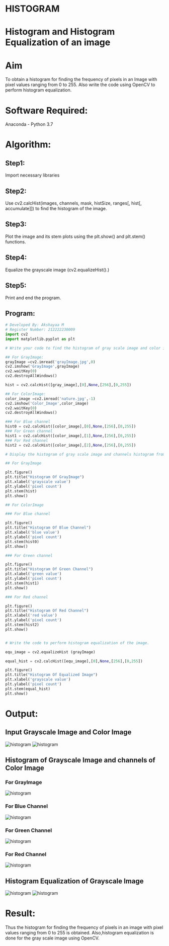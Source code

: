 # HISTOGRAM
# Histogram and Histogram Equalization of an image
# Aim
To obtain a histogram for finding the frequency of pixels in an Image with pixel values ranging from 0 to 255. Also write the code using OpenCV to perform histogram equalization.

# Software Required:
Anaconda - Python 3.7

# Algorithm:
## Step1: 
Import necessary libraries
## Step2: 
Use cv2.calcHist(images, channels, mask, histSize, ranges[, hist[, accumulate]]) to find the histogram of the image.
## Step3: 
Plot the image and its stem plots using the plt.show() and plt.stem() functions.
## Step4: 
Equalize the grayscale image (cv2.equalizeHist().)
## Step5: 
Print and end the program.



## Program:
```python
# Developed By: Akshayaa M
# Register Number: 212222230009
import cv2
import matplotlib.pyplot as plt

# Write your code to find the histogram of gray scale image and color image channels.

## For GrayImage:
grayImage =cv2.imread('grayImage.jpg',0)
cv2.imshow('GrayImage',grayImage)
cv2.waitKey(0)
cv2.destroyAllWindows()

hist = cv2.calcHist([gray_image],[0],None,[256],[0,255])

## For ColorImage:
color_image =cv2.imread('nature.jpg',-1)
cv2.imshow('Color_Image',color_image)
cv2.waitKey(0)
cv2.destroyAllWindows()

### For Blue channel
hist0 = cv2.calcHist([color_image],[0],None,[256],[0,255])
### For Green channel
hist1 = cv2.calcHist([color_image],[1],None,[256],[0,255])
### For Red channel 
hist2 = cv2.calcHist([color_image],[2],None,[256],[0,255])

# Display the histogram of gray scale image and channels histogram from color image

## For GrayImage

plt.figure()
plt.title("Histogram Of GrayImage")
plt.xlabel('grayscale value')
plt.ylabel('pixel count')
plt.stem(hist)
plt.show()

## For ColorImage

### For Blue channel 

plt.figure()
plt.title("Histogram Of Blue Channel")
plt.xlabel('blue value')
plt.ylabel('pixel count')
plt.stem(hist0)
plt.show()

### For Green channel 

plt.figure()
plt.title("Histogram Of Green Channel")
plt.xlabel('green value')
plt.ylabel('pixel count')
plt.stem(hist1)
plt.show()

### For Red channel 

plt.figure()
plt.title("Histogram Of Red Channel")
plt.xlabel('red value')
plt.ylabel('pixel count')
plt.stem(hist2)
plt.show()


# Write the code to perform histogram equalization of the image. 

equ_image = cv2.equalizeHist (grayImage)

equal_hist = cv2.calcHist([equ_image],[0],None,[256],[0,255])

plt.figure()
plt.title("Histogram Of Equalized Image")
plt.xlabel('grayscale value')
plt.ylabel('pixel count')
plt.stem(equal_hist)
plt.show()
```
# Output:
## Input Grayscale Image and Color Image
![histogram](1.png)
![histogram](5.png)
## Histogram of Grayscale Image and channels of Color Image
### For GrayImage
![histogram](2.png)
### For Blue Channel
![histogram](6.png)
### For Green Channel
![histogram](7.png)
### For Red Channel
![histogram](8.png)

## Histogram Equalization of Grayscale Image
![histogram](3.png)
![histogram](4.png)

# Result: 
Thus the histogram for finding the frequency of pixels in an image with pixel values ranging from 0 to 255 is obtained. Also,histogram equalization is done for the gray scale image using OpenCV.

